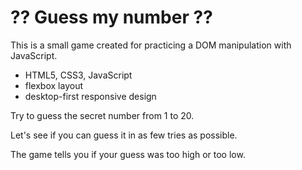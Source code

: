 # ⁇ Guess my number ⁇

This is a small game created for practicing a DOM manipulation with JavaScript.

- HTML5, CSS3, JavaScript
- flexbox layout
- desktop-first responsive design

Try to guess the secret number from 1 to 20.

Let's see if you can guess it in as few tries as possible.

The game tells you if your guess was too high or too low.
